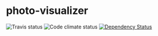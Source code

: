 photo-visualizer
================

![Travis status](https://travis-ci.org/vdaubry/photo-visualizer.png?branch=master)
![Code climate status](https://codeclimate.com/github/vdaubry/photo-visualizer.png)
[![Dependency Status](https://gemnasium.com/vdaubry/photo-visualizer.png)](https://gemnasium.com/vdaubry/photo-visualizer)
